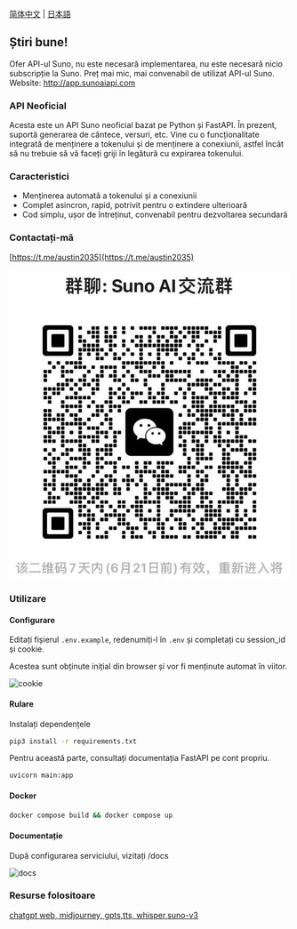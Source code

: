 [简体中文](README_ZH.md) | [日本語](README_JA.md)

## Știri bune! 
Ofer API-ul Suno, nu este necesară implementarea, nu este necesară nicio subscripție la Suno. Preț mai mic, mai convenabil de utilizat API-ul Suno. Website: http://app.sunoaiapi.com

### API Neoficial

Acesta este un API Suno neoficial bazat pe Python și FastAPI. În prezent, suportă generarea de cântece, versuri, etc.
Vine cu o funcționalitate integrată de menținere a tokenului și de menținere a conexiunii, astfel încât să nu trebuie să vă faceți griji în legătură cu expirarea tokenului.

### Caracteristici

- Menținerea automată a tokenului și a conexiunii
- Complet asincron, rapid, potrivit pentru o extindere ulterioară
- Cod simplu, ușor de întreținut, convenabil pentru dezvoltarea secundară

### Contactați-mă

[https://t.me/austin2035](https://t.me/austin2035)

![group](./images/WechatIMG148.jpg)

### Utilizare

#### Configurare

Editați fișierul `.env.example`, redenumiți-l în `.env` și completați cu session_id și cookie.

Acestea sunt obținute inițial din browser și vor fi menținute automat în viitor.

![cookie](./images/cover.png)

#### Rulare

Instalați dependențele

```bash
pip3 install -r requirements.txt
```
Pentru această parte, consultați documentația FastAPI pe cont propriu.

```bash
uvicorn main:app 
```

#### Docker

```bash
docker compose build && docker compose up
```

#### Documentație

După configurarea serviciului, vizitați /docs

![docs](./images/docs.png)

### Resurse folositoare

[chatgpt web, midjourney, gpts,tts, whisper,suno-v3](https://github.com/Dooy/chatgpt-web-midjourney-proxy)
